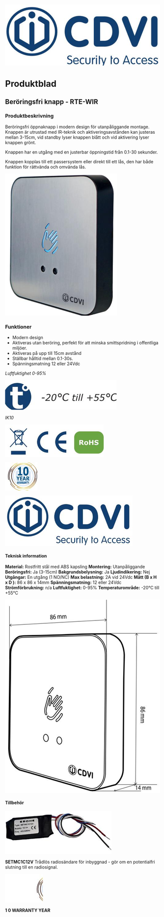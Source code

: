 ![](_page_0_Picture_0.jpeg)

# **Produktblad**

## **Beröringsfri knapp - RTE-WIR**

### **Produktbeskrivning**

Beröringsfri öppnaknapp i modern design för utanpåliggande montage. Knappen är utrustad med IR-teknik och aktiveringsavstånden kan justeras mellan 3-15cm, vid standby lyser knappen blått och vid aktivering lyser knappen grönt.

Knappen har en utgång med en justerbar öppningstid från 0.1-30 sekunder.

Knappen kopplas till ett passersystem eller direkt till ett lås, den har både funktion för rättvända och omvända lås.

![](_page_0_Picture_8.jpeg)

### **Funktioner**

- Modern design
- Aktiveras utan beröring, perfekt för att minska smittspridning i offentliga miljöer.
- Aktiveras på upp till 15cm avstånd
- Ställbar hålltid mellan 0.1-30s.
- Spänningsmatning 12 eller 24Vdc

*Luftfuktighet 0-95%*

![](_page_0_Picture_16.jpeg)

*IK10*

![](_page_0_Picture_18.jpeg)

![](_page_0_Picture_20.jpeg)

![](_page_1_Picture_0.jpeg)

#### **Teknisk information**

**Material:** Rostfritt stål med ABS kapsling **Montering:** Utanpåliggande **Beröringsfri:** Ja (3-15cm) **Bakgrundsbelysning:** Ja **Ljudindikering:** Nej **Utgångar:** En utgång (1 NO/NC) **Max belastning:** 2A vid 24Vdc **Mått (B x H x D ):** 86 x 86 x 14mm **Spänningsmatning:** 12 eller 24Vdc **Strömförbrukning:** n/a **Luftfuktighet:** 0-95% **Temperaturområde:** -20°C till +55°C

![](_page_1_Picture_3.jpeg)

#### **Tillbehör**

![](_page_1_Picture_5.jpeg)

**SETMC1C12V** Trådlös radiosändare för inbyggnad - gör om en potentialfri slutning till en radiosignal.

![](_page_1_Picture_8.jpeg)

**1 0 WARRANTY YEAR**